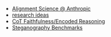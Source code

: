 * [Alignment Science @ Anthropic](https://x.com/JoeJBenton/status/1879351353593741720)
* [research ideas](https://docs.google.com/document/d/1ENXV0dU88lA40YIG_TqtTmfIPjwtDUBUQHpRd7RiMDU/edit?tab=t.0)
* [CoT Faithfulness/Encoded Reasoning](https://www.openphilanthropy.org/tais-rfp-research-areas/#id-encoded-reasoning-in-cot-and-inter-model-communication)
* [Steganography Benchmarks](https://github.com/redwoodresearch/Text-Steganography-Benchmark)
